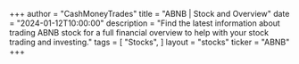 +++
author = "CashMoneyTrades"
title = "ABNB | Stock and Overview"
date = "2024-01-12T10:00:00"
description = "Find the latest information about trading ABNB stock for a full financial overview to help with your stock trading and investing."
tags = [
   "Stocks",
]
layout = "stocks"
ticker = "ABNB"
+++
